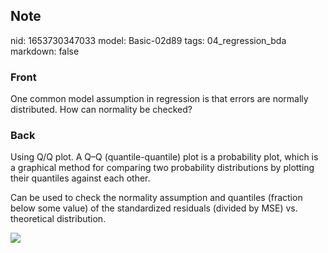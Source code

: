 ## Note
nid: 1653730347033
model: Basic-02d89
tags: 04_regression_bda
markdown: false

### Front
One common model assumption in regression is that errors are normally distributed. How can normality be checked?

### Back
Using Q/Q plot. A Q–Q (quantile-quantile) plot is a probability plot, which is a graphical method for comparing two probability distributions by plotting their quantiles against each other.

Can be used to check the normality assumption and quantiles (fraction below some value) of the standardized residuals (divided by MSE) vs. theoretical distribution.

<img src="paste-422e09f720d0bb17cf09647fce024f48979f2170.jpg">
